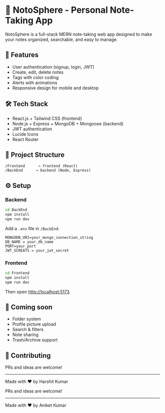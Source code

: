 

# 📝 NotoSphere - Personal Note-Taking App

NotoSphere is a full-stack MERN note-taking web app designed to make your notes organized, searchable, and easy to manage.

## 🚀 Features

- User authentication (signup, login, JWT)
- Create, edit, delete notes
- Tags with color coding
- Alerts with animations
- Responsive design for mobile and desktop

## 🛠️ Tech Stack

- React.js + Tailwind CSS (frontend)
- Node.js + Express + MongoDB + Mongoose (backend)
- JWT authentication
- Lucide Icons
- React Router

## 📂 Project Structure

```
/Frontend      → frontend (React)
/BackEnd      → backend (Node, Express)
```

## ⚙️ Setup

### Backend

```bash
cd BackEnd
npm install
npm run dev
```
Add a `.env` file in `/BackEnd`:

```
MONGODB_URI=your_mongo_connection_string
DB_NAME = your_db_name
PORT=your_port
JWT_SCREATS = your_jwt_secret
```
### Frontend

```bash
cd Frontend
npm install
npm run dev
```

Then open [http://localhost:5173](http://localhost:5173).

## 🌟 Coming soon

- Folder system
- Profile picture upload
- Search & filters
- Note sharing
- Trash/Archive support

## 🤝 Contributing

PRs and ideas are welcome!

---

Made with ❤️ by Harshit Kumar

PRs and ideas are welcome!

---

Made with ❤️ by Aniket Kumar
